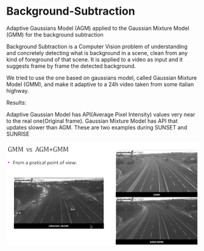 # Background-Subtraction
Adaptive Gaussians Model (AGM) applied to the Gaussian Mixture Model (GMM) for the background subtraction

Background Subtraction is a Computer Vision problem
of understanding and concretely detecting what is
background in a scene, clean from any kind of
foreground of that scene. It is applied to a video as input
and it suggests frame by frame the detected background.

We tried to use the one
based on gaussians model, called Gaussian Mixture
Model (GMM), and make it adaptive to a 24h video taken from 
some italian highway.

Results:

Adaptive Gaussian Model has API(Average Pixel Intensity) values very near to the real one(Original frame).
Gaussian Mixture Model has API that updates slower than AGM. These are two examples during SUNSET and SUNRISE

![AGM-GMM update light - comparison](https://github.com/daniele21/Background-Subtraction/blob/master/Results/Screenshot%202019-08-28%2020:15:20.png)
